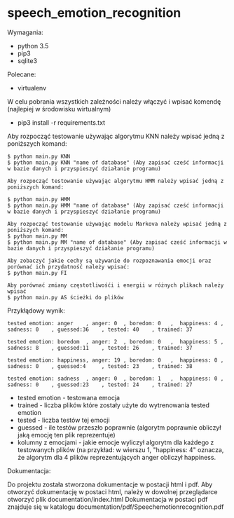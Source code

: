 # speech_emotion_recognition

Wymagania:
* python 3.5
* pip3
* sqlite3

Polecane:
* virtualenv

W celu pobrania wszystkich zależności należy włączyć i wpisać komendę (najlepiej w środowisku wirtualnym)
* pip3 install -r requirements.txt

Aby rozpocząć testowanie używając algorytmu KNN należy wpisać jedną z poniższych komand:
```
$ python main.py KNN
$ python main.py KNN "name of database" (Aby zapisać cześć informacji w bazie danych i przyspieszyć działanie programu)

Aby rozpocząć testowanie używając algorytmu HMM należy wpisać jedną z poniższych komand:

$ python main.py HMM
$ python main.py HMM "name of database" (Aby zapisać cześć informacji w bazie danych i przyspieszyć działanie programu)

Aby rozpocząć testowanie używając modelu Markova należy wpisać jedną z poniższych komand:
$ python main.py MM
$ python main.py MM "name of database" (Aby zapisać cześć informacji w bazie danych i przyspieszyć działanie programu)

Aby zobaczyć jakie cechy są używanie do rozpoznawania emocji oraz porównać ich przydatność należy wpisać:
$ python main.py FI

Aby porównać zmiany częstotliwośći i energii w różnych plikach należy wpisać
$ python main.py AS ścieżki do plików

```

Przykłądowy wynik:
```
tested emotion: anger	 , anger: 0	 , boredom: 0	,  happiness: 4	, sadness: 0	, guessed:36	, tested: 40	, trained: 37

tested emotion: boredom	 , anger: 2	 , boredom: 0	,  happiness: 5	, sadness: 8	, guessed:11	, tested: 26	, trained: 37

tested emotion: happiness, anger: 19 , boredom: 0	,  happiness: 0	, sadness: 0	, guessed:4	    , tested: 23	, trained: 38

tested emotion: sadness	 , anger: 0	 , boredom: 1	,  happiness: 0	, sadness: 0	, guessed:23	, tested: 24	, trained: 27
```

* tested emotion - testowana emocja
* trained - liczba plików które zostały użyte do wytrenowania tested emotion
* tested - liczba testów tej emocji
* guessed - ile testów przeszło poprawnie (algorytm poprawnie obliczył jaką emocję ten plik reprezentuje)
* kolumny z emocjami - jakie emocje wyliczył algorytm dla każdego z testowanych plików (na przykład:
w wierszu 1, "happiness: 4" oznacza, że algorytm dla 4 plików reprezentujących anger obliczył happiness.

Dokumentacja:

Do projektu została stworzona dokumentacje w postacji html i pdf.
Aby otworzyć dokumentację w postaci html, należy w dowolnej przeglądarce otworzyć plik documentation/index.html
Dokumentacja w postaci pdf znajduje się w katalogu documentation/pdf/Speechemotionrecognition.pdf
